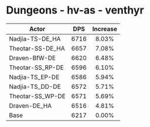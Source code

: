 # Dungeons - hv-as - venthyr
| Actor | DPS | Increase |
|---|:---:|:---:|
|Nadjia-TS-DE_HA|6716|8.03%|
|Theotar-SS-DE_HA|6657|7.08%|
|Draven-BfW-DE|6620|6.48%|
|Theotar-SS_RP-DE|6596|6.10%|
|Nadjia-TS_EP-DE|6586|5.94%|
|Nadjia-TS_DD-DE|6572|5.71%|
|Theotar-SS_WP-DE|6571|5.69%|
|Draven-DE_HA|6516|4.81%|
|Base|6217|0.00%|
